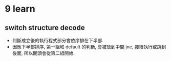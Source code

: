 # 9 learn #

## switch structure decode ##
* 判斷成立後的執行程式部分會依序排在下半部.
* 因應下半部排序, 第一組和 default 的判斷, 會被放到中間 jne, 接續執行或跳到後面, 所以開頭會從第二組開始.
